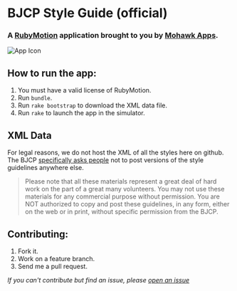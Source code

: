 # BJCP Style Guide (official)

### A [RubyMotion](http://www.rubymotion.com/) application brought to you by [Mohawk Apps](http://www.mohawkapps.com/).

![App Icon](https://raw.github.com/MohawkApps/BJCPStyleGuide/master/resources/Icon@2x.png)

## How to run the app:

1. You must have a valid license of RubyMotion.
2. Run `bundle`.
3. Run `rake bootstrap` to download the XML data file.
4. Run `rake` to launch the app in the simulator.

## XML Data

For legal reasons, we do not host the XML of all the styles here on github. The BJCP [specifically asks people](http://www.bjcp.org/stylecenter.php) not to post versions of the style guidelines anywhere else.

> Please note that all these materials represent a great deal of hard work on the part of a great many volunteers. You may not use these materials for any commercial purpose without permission. You are NOT authorized to copy and post these guidelines, in any form, either on the web or in print, without specific permission from the BJCP.

## Contributing:

1. Fork it.
2. Work on a feature branch.
3. Send me a pull request.

*If you can't contribute but find an issue, please [open an issue](https://github.com/markrickert/BJCPStyleGuide/issues)*
